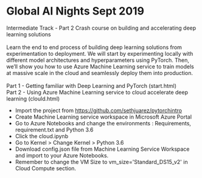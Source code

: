 # Global AI Nights Sept 2019
Intermediate Track - Part 2 Crash course on building and accelerating deep learning solutions
<br/>
<br/>
Learn the end to end process of building deep learning solutions from experimentation to deployment. We will start by experimenting locally with different model architectures and hyperparameters using PyTorch. Then, we’ll show you how to use Azure Machine Learning service to train models at massive scale in the cloud and seamlessly deploy them into production.
<br/>
<br/>
Part 1 - Getting familiar with Deep Learning and PyTorch (start.html)<br/>
Part 2 - Using Azure Machine Learning service to cloud accelerate deep learning (clould.html)
- Import the project from https://github.com/sethjuarez/pytorchintro
- Create Machine Learning service workspace in Microsoft Azure Portal
- Go to Azure Notebooks and change the environments : Requirements, requirement.txt and Python 3.6
- Click the cloud.ipynb
- Go to Kernel > Change Kernel > Python 3.6
- Download config.json file from Machine Learning Service Workspace and import to your Azure Notebooks.
- Remember to change the VM Size to vm_size='Standard_DS15_v2' in Cloud Compute section.
